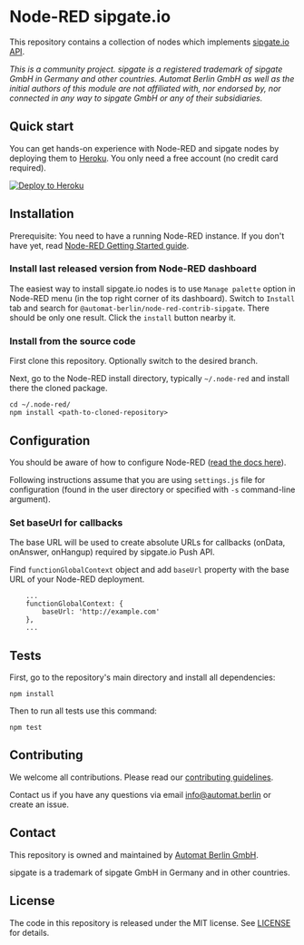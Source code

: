 # Node-RED sipgate.io

This repository contains a collection of nodes which implements [sipgate.io API](https://developer.sipgate.io).

_This is a community project. sipgate is a registered trademark of sipgate GmbH in Germany and other countries. Automat Berlin GmbH as well as the initial authors of this module are not affiliated with, nor endorsed by, nor connected in any way to sipgate GmbH or any of their subsidiaries._

## Quick start

You can get hands-on experience with Node-RED and sipgate nodes by deploying them to [Heroku](https://www.heroku.com). You only need a free account (no credit card required).

[![Deploy to Heroku](https://www.herokucdn.com/deploy/button.svg)](https://heroku.com/deploy)

## Installation

Prerequisite: You need to have a running Node-RED instance. If you don't have yet, read [Node-RED Getting Started guide](https://nodered.org/docs/getting-started/).

### Install last released version from Node-RED dashboard

The easiest way to install sipgate.io nodes is to use `Manage palette` option in Node-RED menu (in the top right corner of its dashboard). Switch to `Install` tab and search for `@automat-berlin/node-red-contrib-sipgate`. There should be only one result. Click the `install` button nearby it.

### Install from the source code

First clone this repository. Optionally switch to the desired branch.

Next, go to the Node-RED install directory, typically `~/.node-red` and install there the cloned package.

```
cd ~/.node-red/
npm install <path-to-cloned-repository>
```

## Configuration

You should be aware of how to configure Node-RED ([read the docs here](https://nodered.org/docs/user-guide/runtime/settings-file)).

Following instructions assume that you are using `settings.js` file for configuration (found in the user directory or specified with `-s` command-line argument).

### Set baseUrl for callbacks

The base URL will be used to create absolute URLs for callbacks (onData, onAnswer, onHangup) required by sipgate.io Push API.

Find `functionGlobalContext` object and add `baseUrl` property with the base URL of your Node-RED deployment.

```
    ...
    functionGlobalContext: {
        baseUrl: 'http://example.com'
    },
    ...
```

## Tests

First, go to the repository's main directory and install all dependencies:

```
npm install
```

Then to run all tests use this command:

```
npm test
```

## Contributing

We welcome all contributions. Please read our [contributing guidelines](CONTRIBUTING.md).

Contact us if you have any questions via email info@automat.berlin or create an issue.

## Contact

This repository is owned and maintained by [Automat Berlin GmbH](https://automat.berlin/).

sipgate is a trademark of sipgate GmbH in Germany and in other countries.

## License

The code in this repository is released under the MIT license. See [LICENSE](LICENSE) for details.
